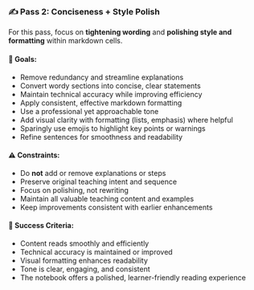 ### ✍️ Pass 2: Conciseness + Style Polish

For this pass, focus on **tightening wording** and **polishing style and formatting** within markdown cells.

#### 🎯 Goals:
- Remove redundancy and streamline explanations
- Convert wordy sections into concise, clear statements
- Maintain technical accuracy while improving efficiency
- Apply consistent, effective markdown formatting
- Use a professional yet approachable tone
- Add visual clarity with formatting (lists, emphasis) where helpful
- Sparingly use emojis to highlight key points or warnings
- Refine sentences for smoothness and readability

#### ⚠️ Constraints:
- Do **not** add or remove explanations or steps
- Preserve original teaching intent and sequence
- Focus on polishing, not rewriting
- Maintain all valuable teaching content and examples
- Keep improvements consistent with earlier enhancements

#### 📐 Success Criteria:
- Content reads smoothly and efficiently
- Technical accuracy is maintained or improved
- Visual formatting enhances readability
- Tone is clear, engaging, and consistent
- The notebook offers a polished, learner-friendly reading experience
